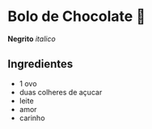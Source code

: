 # Bolo de Chocolate :chocolate_bar:

**Negrito** _italico_

## **Ingredientes**

- 1 ovo
- duas colheres de açucar 
- leite
- amor 
- carinho

 







